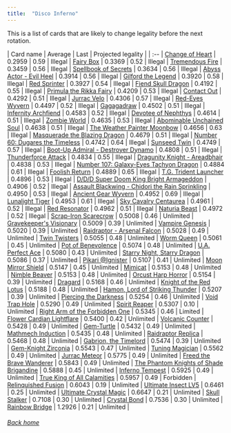 ```yaml
---
title:  "Disco Inferno"
---
```


This is a list of cards that are likely to change legality before the next rotation.

| Card name | Average | Last | Projected legality |
| :-- |
[Change of Heart](https://db.ygoprodeck.com/card/?search=Change%20of%20Heart) | 0.2959 | 0.59 | Illegal |
[Fairy Box](https://db.ygoprodeck.com/card/?search=Fairy%20Box) | 0.3369 | 0.52 | Illegal |
[Tremendous Fire](https://db.ygoprodeck.com/card/?search=Tremendous%20Fire) | 0.3459 | 0.56 | Illegal |
[Spellbook of Secrets](https://db.ygoprodeck.com/card/?search=Spellbook%20of%20Secrets) | 0.3634 | 0.56 | Illegal |
[Abyss Actor - Evil Heel](https://db.ygoprodeck.com/card/?search=Abyss%20Actor%20-%20Evil%20Heel) | 0.3914 | 0.56 | Illegal |
[Gilford the Legend](https://db.ygoprodeck.com/card/?search=Gilford%20the%20Legend) | 0.3920 | 0.58 | Illegal |
[Red Sprinter](https://db.ygoprodeck.com/card/?search=Red%20Sprinter) | 0.3927 | 0.54 | Illegal |
[Fiend Skull Dragon](https://db.ygoprodeck.com/card/?search=Fiend%20Skull%20Dragon) | 0.4192 | 0.55 | Illegal |
[Primula the Rikka Fairy](https://db.ygoprodeck.com/card/?search=Primula%20the%20Rikka%20Fairy) | 0.4209 | 0.53 | Illegal |
[Contact Out](https://db.ygoprodeck.com/card/?search=Contact%20Out) | 0.4292 | 0.51 | Illegal |
[Jurrac Velo](https://db.ygoprodeck.com/card/?search=Jurrac%20Velo) | 0.4306 | 0.57 | Illegal |
[Red-Eyes Wyvern](https://db.ygoprodeck.com/card/?search=Red-Eyes%20Wyvern) | 0.4497 | 0.52 | Illegal |
[Gagagadraw](https://db.ygoprodeck.com/card/?search=Gagagadraw) | 0.4502 | 0.51 | Illegal |
[Infernity Archfiend](https://db.ygoprodeck.com/card/?search=Infernity%20Archfiend) | 0.4583 | 0.52 | Illegal |
[Devotee of Nephthys](https://db.ygoprodeck.com/card/?search=Devotee%20of%20Nephthys) | 0.4614 | 0.51 | Illegal |
[Zombie World](https://db.ygoprodeck.com/card/?search=Zombie%20World) | 0.4635 | 0.53 | Illegal |
[Abominable Unchained Soul](https://db.ygoprodeck.com/card/?search=Abominable%20Unchained%20Soul) | 0.4638 | 0.51 | Illegal |
[The Weather Painter Moonbow](https://db.ygoprodeck.com/card/?search=The%20Weather%20Painter%20Moonbow) | 0.4656 | 0.63 | Illegal |
[Masquerade the Blazing Dragon](https://db.ygoprodeck.com/card/?search=Masquerade%20the%20Blazing%20Dragon) | 0.4679 | 0.51 | Illegal |
[Number 60: Dugares the Timeless](https://db.ygoprodeck.com/card/?search=Number%2060:%20Dugares%20the%20Timeless) | 0.4742 | 0.64 | Illegal |
[Sunseed Twin](https://db.ygoprodeck.com/card/?search=Sunseed%20Twin) | 0.4749 | 0.57 | Illegal |
[Boot-Up Admiral - Destroyer Dynamo](https://db.ygoprodeck.com/card/?search=Boot-Up%20Admiral%20-%20Destroyer%20Dynamo) | 0.4808 | 0.51 | Illegal |
[Thunderforce Attack](https://db.ygoprodeck.com/card/?search=Thunderforce%20Attack) | 0.4834 | 0.55 | Illegal |
[Dragunity Knight - Areadbhair](https://db.ygoprodeck.com/card/?search=Dragunity%20Knight%20-%20Areadbhair) | 0.4838 | 0.53 | Illegal |
[Number 107: Galaxy-Eyes Tachyon Dragon](https://db.ygoprodeck.com/card/?search=Number%20107:%20Galaxy-Eyes%20Tachyon%20Dragon) | 0.4884 | 0.61 | Illegal |
[Foolish Return](https://db.ygoprodeck.com/card/?search=Foolish%20Return) | 0.4889 | 0.65 | Illegal |
[T.G. Trident Launcher](https://db.ygoprodeck.com/card/?search=T.G.%20Trident%20Launcher) | 0.4896 | 0.53 | Illegal |
[D/D/D Super Doom King Bright Armageddon](https://db.ygoprodeck.com/card/?search=D/D/D%20Super%20Doom%20King%20Bright%20Armageddon) | 0.4906 | 0.52 | Illegal |
[Assault Blackwing - Chidori the Rain Sprinkling](https://db.ygoprodeck.com/card/?search=Assault%20Blackwing%20-%20Chidori%20the%20Rain%20Sprinkling) | 0.4950 | 0.53 | Illegal |
[Ancient Gear Wyvern](https://db.ygoprodeck.com/card/?search=Ancient%20Gear%20Wyvern) | 0.4952 | 0.69 | Illegal |
[Lunalight Tiger](https://db.ygoprodeck.com/card/?search=Lunalight%20Tiger) | 0.4953 | 0.61 | Illegal |
[Sky Cavalry Centaurea](https://db.ygoprodeck.com/card/?search=Sky%20Cavalry%20Centaurea) | 0.4961 | 0.52 | Illegal |
[Red Resonator](https://db.ygoprodeck.com/card/?search=Red%20Resonator) | 0.4962 | 0.51 | Illegal |
[Naturia Beast](https://db.ygoprodeck.com/card/?search=Naturia%20Beast) | 0.4972 | 0.52 | Illegal |
[Scrap-Iron Scarecrow](https://db.ygoprodeck.com/card/?search=Scrap-Iron%20Scarecrow) | 0.5008 | 0.46 | Unlimited |
[Gravekeeper's Visionary](https://db.ygoprodeck.com/card/?search=Gravekeeper's%20Visionary) | 0.5009 | 0.39 | Unlimited |
[Vampire Genesis](https://db.ygoprodeck.com/card/?search=Vampire%20Genesis) | 0.5020 | 0.39 | Unlimited |
[Raidraptor - Arsenal Falcon](https://db.ygoprodeck.com/card/?search=Raidraptor%20-%20Arsenal%20Falcon) | 0.5028 | 0.49 | Unlimited |
[Twin Twisters](https://db.ygoprodeck.com/card/?search=Twin%20Twisters) | 0.5055 | 0.48 | Unlimited |
[Worm Queen](https://db.ygoprodeck.com/card/?search=Worm%20Queen) | 0.5061 | 0.45 | Unlimited |
[Pot of Benevolence](https://db.ygoprodeck.com/card/?search=Pot%20of%20Benevolence) | 0.5074 | 0.48 | Unlimited |
[U.A. Perfect Ace](https://db.ygoprodeck.com/card/?search=U.A.%20Perfect%20Ace) | 0.5080 | 0.43 | Unlimited |
[Starry Night, Starry Dragon](https://db.ygoprodeck.com/card/?search=Starry%20Night,%20Starry%20Dragon) | 0.5086 | 0.37 | Unlimited |
[Pikari @Ignister](https://db.ygoprodeck.com/card/?search=Pikari%20@Ignister) | 0.5107 | 0.41 | Unlimited |
[Moon Mirror Shield](https://db.ygoprodeck.com/card/?search=Moon%20Mirror%20Shield) | 0.5147 | 0.45 | Unlimited |
[Mimicat](https://db.ygoprodeck.com/card/?search=Mimicat) | 0.5153 | 0.48 | Unlimited |
[Nimble Beaver](https://db.ygoprodeck.com/card/?search=Nimble%20Beaver) | 0.5153 | 0.48 | Unlimited |
[Orcust Harp Horror](https://db.ygoprodeck.com/card/?search=Orcust%20Harp%20Horror) | 0.5154 | 0.39 | Unlimited |
[Dragard](https://db.ygoprodeck.com/card/?search=Dragard) | 0.5168 | 0.46 | Unlimited |
[Knight of the Red Lotus](https://db.ygoprodeck.com/card/?search=Knight%20of%20the%20Red%20Lotus) | 0.5188 | 0.48 | Unlimited |
[Hamon, Lord of Striking Thunder](https://db.ygoprodeck.com/card/?search=Hamon,%20Lord%20of%20Striking%20Thunder) | 0.5207 | 0.39 | Unlimited |
[Piercing the Darkness](https://db.ygoprodeck.com/card/?search=Piercing%20the%20Darkness) | 0.5254 | 0.46 | Unlimited |
[Void Trap Hole](https://db.ygoprodeck.com/card/?search=Void%20Trap%20Hole) | 0.5290 | 0.49 | Unlimited |
[Spirit Reaper](https://db.ygoprodeck.com/card/?search=Spirit%20Reaper) | 0.5307 | 0.10 | Unlimited |
[Right Arm of the Forbidden One](https://db.ygoprodeck.com/card/?search=Right%20Arm%20of%20the%20Forbidden%20One) | 0.5345 | 0.46 | Limited |
[Flower Cardian Lightflare](https://db.ygoprodeck.com/card/?search=Flower%20Cardian%20Lightflare) | 0.5400 | 0.42 | Unlimited |
[Volcanic Counter](https://db.ygoprodeck.com/card/?search=Volcanic%20Counter) | 0.5428 | 0.49 | Unlimited |
[Gem-Turtle](https://db.ygoprodeck.com/card/?search=Gem-Turtle) | 0.5432 | 0.49 | Unlimited |
[Mathmech Induction](https://db.ygoprodeck.com/card/?search=Mathmech%20Induction) | 0.5435 | 0.48 | Unlimited |
[Raidraptor Replica](https://db.ygoprodeck.com/card/?search=Raidraptor%20Replica) | 0.5468 | 0.48 | Unlimited |
[Gabrion, the Timelord](https://db.ygoprodeck.com/card/?search=Gabrion,%20the%20Timelord) | 0.5474 | 0.39 | Unlimited |
[Gem-Knight Zirconia](https://db.ygoprodeck.com/card/?search=Gem-Knight%20Zirconia) | 0.5543 | 0.47 | Unlimited |
[Tuning Magician](https://db.ygoprodeck.com/card/?search=Tuning%20Magician) | 0.5562 | 0.49 | Unlimited |
[Jurrac Meteor](https://db.ygoprodeck.com/card/?search=Jurrac%20Meteor) | 0.5775 | 0.49 | Unlimited |
[Freed the Brave Wanderer](https://db.ygoprodeck.com/card/?search=Freed%20the%20Brave%20Wanderer) | 0.5843 | 0.49 | Unlimited |
[The Phantom Knights of Shade Brigandine](https://db.ygoprodeck.com/card/?search=The%20Phantom%20Knights%20of%20Shade%20Brigandine) | 0.5888 | 0.45 | Unlimited |
[Inferno Tempest](https://db.ygoprodeck.com/card/?search=Inferno%20Tempest) | 0.5925 | 0.49 | Unlimited |
[True King of All Calamities](https://db.ygoprodeck.com/card/?search=True%20King%20of%20All%20Calamities) | 0.5957 | 0.49 | Forbidden |
[Relinquished Fusion](https://db.ygoprodeck.com/card/?search=Relinquished%20Fusion) | 0.6043 | 0.19 | Unlimited |
[Ultimate Insect LV5](https://db.ygoprodeck.com/card/?search=Ultimate%20Insect%20LV5) | 0.6461 | 0.25 | Unlimited |
[Ultimate Crystal Magic](https://db.ygoprodeck.com/card/?search=Ultimate%20Crystal%20Magic) | 0.6647 | 0.21 | Unlimited |
[Skull Stalker](https://db.ygoprodeck.com/card/?search=Skull%20Stalker) | 0.7108 | 0.30 | Unlimited |
[Crystal Bond](https://db.ygoprodeck.com/card/?search=Crystal%20Bond) | 0.7536 | 0.30 | Unlimited |
[Rainbow Bridge](https://db.ygoprodeck.com/card/?search=Rainbow%20Bridge) | 1.2926 | 0.21 | Unlimited |

###### [Back home](index)